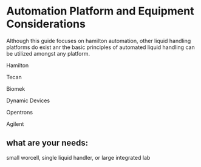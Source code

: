 # Automation Platform and Equipment Considerations

Although this guide focuses on hamilton automation, other liquid handling platforms do exist anr the basic principles of automated liquid handling can be utilized amongst any platform.

Hamilton

Tecan

Biomek

Dynamic Devices

Opentrons

Agilent



## what are your needs:

small worcell, single liquid handler, or large integrated lab
